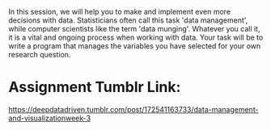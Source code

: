 In this session, we will help you to make and implement even more decisions with data. Statisticians often call this task 'data management', while computer scientists like the term 'data munging'. Whatever you call it, it is a vital and ongoing process when working with data. Your task will be to write a program that manages the variables you have selected for your own research question.
# Assignment Tumblr Link:
https://deepdatadriven.tumblr.com/post/172541163733/data-management-and-visualizationweek-3
